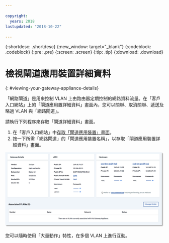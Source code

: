 ```yaml
---

copyright:
  years: 2018
lastupdated: "2018-10-22"

---
```


{:shortdesc: .shortdesc}
{:new_window: target="_blank"}
{:codeblock: .codeblock}
{:pre: .pre}
{:screen: .screen}
{:tip: .tip}
{:download: .download}

# 檢視閘道應用裝置詳細資料
{: #viewing-your-gateway-appliance-details}

「網路閘道」是用來控制 VLAN 上由路由器定期控制的網路資料流量。在「客戶入口網站」上的「閘道應用置詳細資料」畫面內，您可以關聯、取消關聯、遞送及略過 VLAN 與「網路閘道」。

請執行下列程序來存取「閘道詳細資料」畫面。

1. 在「客戶入口網站」中[存取「閘道應用裝置」畫面](/docs/infrastructure/vsrx?topic=vsrx-viewing-all-your-gateway-appliances)。
2. 按一下所需「網路閘道」的「閘道應用裝置名稱」，以存取「閘道應用裝置詳細資料」畫面。

<img src="images/gw-sa-details.png" alt="圖片" style="width: 700px;"/>

您可以隨時使用「大量動作」特性，在多個 VLAN 上進行互動。
